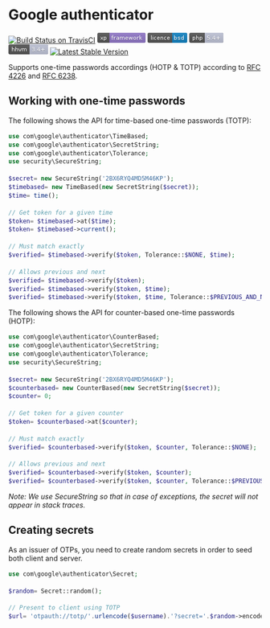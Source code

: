 Google authenticator
====================

[![Build Status on TravisCI](https://secure.travis-ci.org/xp-forge/google-authenticator.svg)](http://travis-ci.org/xp-forge/google-authenticator)
[![XP Framework Module](https://raw.githubusercontent.com/xp-framework/web/master/static/xp-framework-badge.png)](https://github.com/xp-framework/core)
[![BSD Licence](https://raw.githubusercontent.com/xp-framework/web/master/static/licence-bsd.png)](https://github.com/xp-framework/core/blob/master/LICENCE.md)
[![Required PHP 5.4+](https://raw.githubusercontent.com/xp-framework/web/master/static/php-5_4plus.png)](http://php.net/)
[![Required HHVM 3.4+](https://raw.githubusercontent.com/xp-framework/web/master/static/hhvm-3_4plus.png)](http://hhvm.com/)
[![Latest Stable Version](https://poser.pugx.org/xp-forge/google-authenticator/version.png)](https://packagist.org/packages/xp-forge/google-authenticator)

Supports one-time passwords accordings (HOTP & TOTP) according to [RFC 4226](http://tools.ietf.org/html/rfc4226) and [RFC 6238](http://tools.ietf.org/html/rfc6238).

Working with one-time passwords
-------------------------------
The following shows the API for time-based one-time passwords (TOTP):

```php
use com\google\authenticator\TimeBased;
use com\google\authenticator\SecretString;
use com\google\authenticator\Tolerance;
use security\SecureString;

$secret= new SecureString('2BX6RYQ4MD5M46KP');
$timebased= new TimeBased(new SecretString($secret));
$time= time();

// Get token for a given time
$token= $timebased->at($time);
$token= $timebased->current();

// Must match exactly
$verified= $timebased->verify($token, Tolerance::$NONE, $time);

// Allows previous and next
$verified= $timebased->verify($token);
$verified= $timebased->verify($token, $time);
$verified= $timebased->verify($token, $time, Tolerance::$PREVIOUS_AND_NEXT);
```

The following shows the API for counter-based one-time passwords (HOTP):

```php
use com\google\authenticator\CounterBased;
use com\google\authenticator\SecretString;
use com\google\authenticator\Tolerance;
use security\SecureString;

$secret= new SecureString('2BX6RYQ4MD5M46KP');
$counterbased= new CounterBased(new SecretString($secret));
$counter= 0;

// Get token for a given counter
$token= $counterbased->at($counter);

// Must match exactly
$verified= $counterbased->verify($token, $counter, Tolerance::$NONE);

// Allows previous and next
$verified= $counterbased->verify($token, $counter);
$verified= $counterbased->verify($token, $counter, Tolerance::$PREVIOUS_AND_NEXT;
```

*Note: We use SecureString so that in case of exceptions, the secret will not appear in stack traces.*

Creating secrets
----------------
As an issuer of OTPs, you need to create random secrets in order to seed both client and server.

```php
use com\google\authenticator\Secret;

$random= Secret::random();

// Present to client using TOTP
$url= 'otpauth://totp/'.urlencode($username).'?secret='.$random->encoded();
```